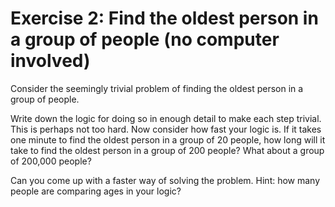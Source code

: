﻿# Exercise 2: Find the oldest person in a group of people (no computer involved)

Consider the seemingly trivial problem of finding the oldest person in a group 
of people.

Write down the logic for doing so in enough detail to make each step trivial. This 
is perhaps not too hard. Now consider how fast your logic is. If it takes one minute 
to find the oldest person in a group of 20 people, how long will it take to find the 
oldest person in a group of 200 people? What about a group of 200,000 people?

Can you come up with a faster way of solving the problem. Hint: how many 
people are comparing ages in your logic?